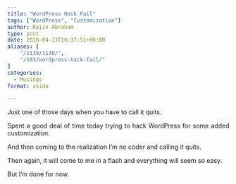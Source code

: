 ```yaml
---
title: "WordPress Hack Fail"
tags: ["WordPress", "Customization"]
author: Rajiv Abraham
type: post
date: 2018-04-13T10:37:51+00:00
aliases: [
    "/1139/1139/",
    "/103/wordpress-hack-fail/"
]
categories:
  - Musings
format: aside

---
```

<p style="text-align: justify;">
  Just one of those days when you have to call it quits.
</p>

<p style="text-align: justify;">
  Spent a good deal of time today trying to hack WordPress for some added customization.
</p>

<p style="text-align: justify;">
  And then coming to the realization I&#8217;m no coder and calling it quits.
</p>

<p style="text-align: justify;">
  Then again, it will come to me in a flash and everything will seem so easy.
</p>

<p style="text-align: justify;">
  But I&#8217;m done for now.
</p>